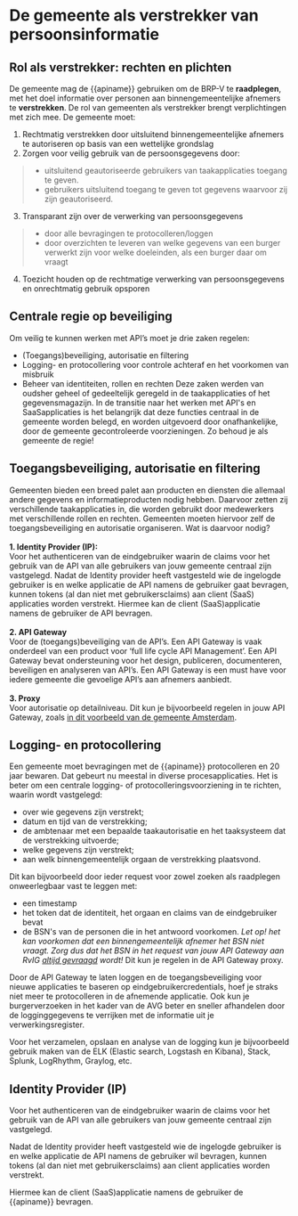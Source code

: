 # De gemeente als verstrekker van persoonsinformatie  

## Rol als verstrekker: rechten en plichten
De gemeente mag de {{apiname}} gebruiken om de BRP-V te **raadplegen**, met het doel informatie over personen aan binnengemeentelijke afnemers te **verstrekken**. De rol van gemeenten als verstrekker brengt verplichtingen met zich mee. De gemeente moet:
1. Rechtmatig verstrekken door uitsluitend binnengemeentelijke afnemers te autoriseren op basis van een wettelijke grondslag
2. Zorgen voor veilig gebruik van de persoonsgegevens door:
> - uitsluitend geautoriseerde gebruikers van taakapplicaties toegang te geven.
> - gebruikers uitsluitend toegang te geven tot gegevens waarvoor zij zijn geautoriseerd.
3. Transparant zijn over de verwerking van persoonsgegevens
> - door alle bevragingen te protocolleren/loggen
> - door overzichten te leveren van welke gegevens van een burger verwerkt zijn voor welke doeleinden, als een burger daar om vraagt
4.  Toezicht houden op de rechtmatige verwerking van persoonsgegevens en onrechtmatig gebruik opsporen

## Centrale regie op beveiliging
Om veilig te kunnen werken met API’s moet je drie zaken regelen:
- (Toegangs)beveiliging, autorisatie en filtering
- Logging- en protocollering voor controle achteraf en het voorkomen van misbruik
- Beheer van identiteiten, rollen en rechten 
Deze zaken werden van oudsher geheel of gedeeltelijk geregeld in de taakapplicaties of het gegevensmagazijn. In de transitie naar het werken met API's en SaaSapplicaties is het belangrijk dat deze functies centraal in de gemeente worden belegd, en worden uitgevoerd door onafhankelijke, door de gemeente gecontroleerde voorzieningen. Zo behoud je als gemeente de regie! 

## Toegangsbeveiliging, autorisatie en filtering
Gemeenten bieden een breed palet aan producten en diensten die allemaal andere gegevens en informatieproducten nodig hebben. Daarvoor zetten zij verschillende taakapplicaties in, die worden gebruikt door medewerkers met verschillende rollen en rechten. Gemeenten moeten hiervoor zelf de toegangsbeveiliging en autorisatie organiseren. Wat is daarvoor nodig?   
<Br>
**1. Identity Provider (IP):**   
Voor het authenticeren van de eindgebruiker waarin de claims voor het gebruik van de API van alle gebruikers van jouw gemeente centraal zijn vastgelegd. Nadat de Identity provider heeft vastgesteld wie de ingelogde gebruiker is en welke applicatie de API namens de gebruiker gaat bevragen, kunnen tokens (al dan niet met gebruikersclaims) aan client (SaaS) applicaties worden verstrekt. Hiermee kan de client (SaaS)applicatie namens de gebruiker de API bevragen.  
<Br>
**2. API Gateway**  
Voor de (toegangs)beveiliging van de API’s. Een API Gateway is vaak onderdeel van een product voor ‘full life cycle API Management’. Een API Gateway bevat ondersteuning voor het design, publiceren, documenteren, beveiligen en analyseren van API’s. Een API Gateway is een must have voor iedere gemeente die gevoelige API’s aan afnemers aanbiedt.   
<Br>
**3. Proxy**  
Voor autorisatie op detailniveau. Dit kun je bijvoorbeeld regelen in jouw API Gateway, zoals [in dit voorbeeld van de gemeente Amsterdam](https://github.com/Amsterdam/haal-centraal-proxy).

## Logging- en protocollering
Een gemeente moet bevragingen met de {{apiname}} protocolleren en 20 jaar bewaren. Dat gebeurt nu meestal in diverse procesapplicaties. Het is beter om een centrale logging- of protocolleringsvoorziening in te richten, waarin wordt vastgelegd:
-	over wie gegevens zijn verstrekt;
-	datum en tijd van de verstrekking;
-	de ambtenaar met een bepaalde taakautorisatie en het taaksysteem dat de verstrekking uitvoerde;
-	welke gegevens zijn verstrekt;
-	aan welk binnengemeentelijk orgaan de verstrekking plaatsvond.

Dit kan bijvoorbeeld door ieder request voor zowel zoeken als raadplegen onweerlegbaar vast te leggen met:
- een timestamp
- het token dat de identiteit, het orgaan en claims van de eindgebruiker bevat
- de BSN's van de personen die in het antwoord voorkomen. *Let op! het kan voorkomen dat een binnengemeentelijk afnemer het BSN niet vraagt. Zorg dus dat het BSN in het request van jouw API Gateway aan RvIG [altijd gevraagd](./how-tos/personen-response-filteren) wordt!* Dit kun je regelen in de API Gateway proxy.

Door de API Gateway te laten loggen en de toegangsbeveiliging voor nieuwe applicaties te baseren op eindgebruikercredentials, hoef je straks niet meer te protocolleren in de afnemende applicatie. Ook kun je burgerverzoeken in het kader van de AVG beter en sneller afhandelen door de logginggegevens te verrijken met de informatie uit je verwerkingsregister.

Voor het verzamelen, opslaan en analyse van de logging kun je bijvoorbeeld gebruik maken van de ELK (Elastic search, Logstash en Kibana), Stack, Splunk, LogRhythm, Graylog, etc.

## Identity Provider (IP)
Voor het authenticeren van de eindgebruiker waarin de claims voor het gebruik van de API van alle gebruikers van jouw gemeente centraal zijn vastgelegd.

Nadat de Identity provider heeft vastgesteld wie de ingelogde gebruiker is en welke applicatie de API namens de gebruiker wil bevragen, kunnen tokens (al dan niet met gebruikersclaims) aan client applicaties worden verstrekt.

Hiermee kan de client (SaaS)applicatie namens de gebruiker de {{apiname}} bevragen.
